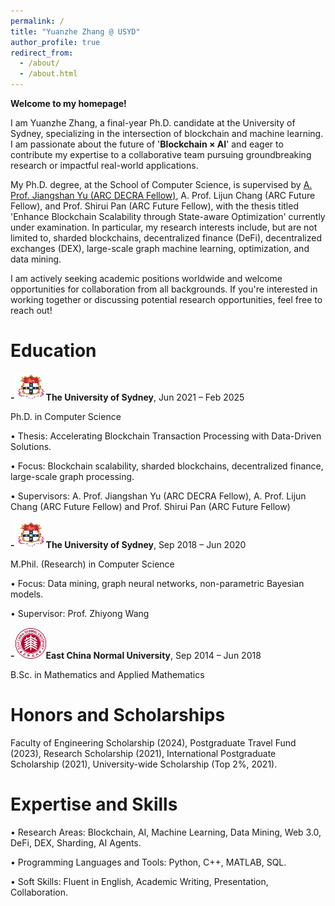 ```yaml
---
permalink: /
title: "Yuanzhe Zhang @ USYD"
author_profile: true
redirect_from: 
  - /about/
  - /about.html
---
```



**Welcome to my homepage!**

I am Yuanzhe Zhang, a final-year Ph.D. candidate at the University of Sydney, specializing in the intersection of blockchain and machine learning. I am passionate about the future of '**Blockchain × AI**' and eager to contribute my expertise to a collaborative team pursuing groundbreaking research or impactful real-world applications.

My Ph.D. degree, at the School of Computer Science, is supervised by [A. Prof. Jiangshan Yu (ARC DECRA Fellow)](https://www.sydney.edu.au/engineering/about/our-people/academic-staff/jiangshan-yu.html), A. Prof. Lijun Chang (ARC Future Fellow), and Prof. Shirui Pan (ARC Future Fellow), with the thesis titled 'Enhance Blockchain Scalability through State-aware Optimization' currently under examination. In particular, my research interests include, but are not limited to, sharded blockchains, decentralized finance (DeFi), decentralized exchanges (DEX), large-scale graph machine learning, optimization, and data mining.

I am actively seeking academic positions worldwide and welcome opportunities for collaboration from all backgrounds. If you're interested in working together or discussing potential research opportunities, feel free to reach out!



Education
=

**-![Sydney](../images/SYD1.png)The University of Sydney**, Jun 2021 – Feb 2025

Ph.D. in Computer Science

• Thesis: Accelerating Blockchain Transaction Processing with Data-Driven Solutions.

• Focus: Blockchain scalability, sharded blockchains, decentralized finance, large-scale graph processing.

• Supervisors: A. Prof. Jiangshan Yu (ARC DECRA Fellow), A. Prof. Lijun Chang (ARC Future Fellow) and Prof. Shirui Pan (ARC Future Fellow)


**-![Sydney](../images/SYD1.png)The University of Sydney**, Sep 2018 – Jun 2020

 M.Phil. (Research) in Computer Science

 • Focus: Data mining, graph neural networks, non-parametric Bayesian models.
 
 • Supervisor: Prof. Zhiyong Wang


**-![East](../images/east2.png)East China Normal University**, Sep 2014 – Jun 2018

B.Sc. in Mathematics and Applied Mathematics



Honors and Scholarships
=

Faculty of Engineering Scholarship (2024), Postgraduate Travel Fund (2023), Research Scholarship (2021), International Postgraduate Scholarship (2021), University-wide Scholarship (Top 2%, 2021).



Expertise and Skills
=

• Research Areas: Blockchain, AI, Machine Learning, Data Mining, Web 3.0, DeFi, DEX, Sharding, AI Agents.

• Programming Languages and Tools: Python, C++, MATLAB, SQL.

• Soft Skills: Fluent in English, Academic Writing, Presentation, Collaboration.
